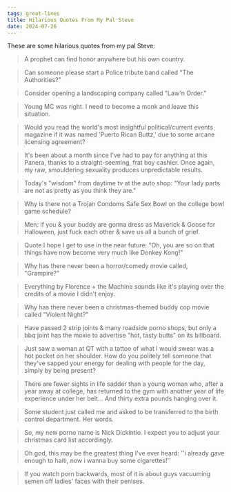 ```yaml
---
tags: great-lines
title: Hilarious Quotes From My Pal Steve
date: 2024-07-26
---
```


These are some hilarious quotes from my pal Steve:

> A prophet can find honor anywhere but his own country.

> Can someone please start a Police tribute band called "The Authorities?"

> Consider opening a landscaping company called "Law'n Order."

> Young MC was right. I need to become a monk and leave this situation.

> Would you read the world's most insightful political/current events magazine if it was named 'Puerto Rican Buttz,' due to some arcane licensing agreement?

> It's been about a month since I've had to pay for anything at this Panera, thanks to a straight-seeming, frat boy cashier. Once again, my raw, smouldering sexuality produces unpredictable results.

> Today's "wisdom" from daytime tv at the auto shop: "Your lady parts are not as pretty as you think they are."

> Why is there not a Trojan Condoms Safe Sex Bowl on the college bowl game schedule?

> Men: if you & your buddy are gonna dress as Maverick & Goose for Halloween, just fuck each other & save us all a bunch of grief.

> Quote I hope I get to use in the near future: "Oh, you are so on that things have now become very much like Donkey Kong!"

> Why has there never been a horror/comedy movie called, "Grampire?"

> Everything by Florence + the Machine sounds like it's playing over the credits of a movie I didn't enjoy.

> Why has there never been a christmas-themed buddy cop movie called "Violent Night?"

> Have passed 2 strip joints & many roadside porno shops, but only a bbq joint has the moxie to advertise "hot, tasty butts" on its billboard.

> Just saw a woman at QT with a tattoo of what I would swear was a hot pocket on her shoulder. How do you politely tell someone that they've sapped your energy for dealing with people for the day, simply by being present?

> There are fewer sights in life sadder than a young woman who, after a year away at college, has returned to the gym with another year of life experience under her belt... And thirty extra pounds hanging over it.

> Some student just called me and asked to be transferred to the birth control department. Her words.

> So, my new porno name is Nick Dickintio. I expect you to adjust your christmas card list accordingly.

> Oh god, this may be the greatest thing I've ever heard: ''i already gave enough to haiti, now i wanna buy some cigarettes!''

> If you watch porn backwards, most of it is about guys vacuuming semen off ladies' faces with their penises.
